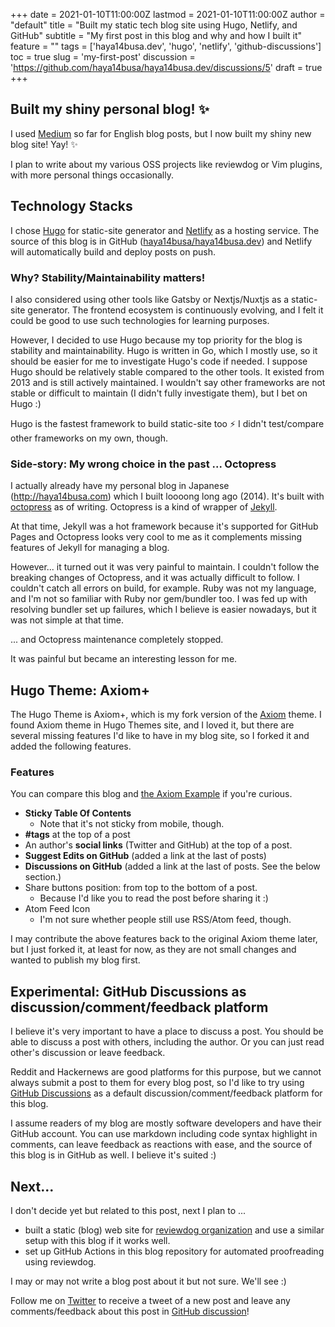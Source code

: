 +++
date = 2021-01-10T11:00:00Z
lastmod = 2021-01-10T11:00:00Z
author = "default"
title = "Built my static tech blog site using Hugo, Netlify, and GitHub"
subtitle = "My first post in this blog and why and how I built it"
feature = ""
tags = ['haya14busa.dev', 'hugo', 'netlify', 'github-discussions']
toc = true
slug = 'my-first-post'
discussion = 'https://github.com/haya14busa/haya14busa.dev/discussions/5'
draft = true
+++

## Built my shiny personal blog! :sparkles:
I used [Medium](https://medium.com/@haya14busa) so far for English blog posts,
but I now built my shiny new blog site! Yay! :sparkles:

I plan to write about my various OSS projects like reviewdog or Vim plugins,
with more personal things occasionally.

## Technology Stacks
I chose [Hugo](https://gohugo.io/) for static-site generator and
[Netlify](https://www.netlify.com/) as a hosting service.
The source of this blog is in GitHub ([haya14busa/haya14busa.dev](https://github.com/haya14busa/haya14busa.dev))
and Netlify will automatically build and deploy posts on push.

### Why? Stability/Maintainability matters!
I also considered using other tools like Gatsby or Nextjs/Nuxtjs as
a static-site generator. The frontend ecosystem is continuously evolving, and I
felt it could be good to use such technologies for learning purposes.

However, I decided to use Hugo because my top priority for the blog
is stability and maintainability. Hugo is written in Go, which I mostly use, so
it should be easier for me to investigate Hugo's code if needed.
I suppose Hugo should be relatively stable compared to the other tools. It
existed from 2013 and is still actively maintained. I wouldn't say other
frameworks are not stable or difficult to maintain (I didn't fully investigate
them), but I bet on Hugo :)

Hugo is the fastest framework to build static-site too :zap:
I didn't test/compare other frameworks on my own, though.

### Side-story: My wrong choice in the past ... Octopress
I actually already have my personal blog in Japanese (http://haya14busa.com)
which I built loooong long ago (2014).
It's built with [octopress](https://github.com/octopress/octopress) as of
writing. Octopress is a kind of wrapper of [Jekyll](https://github.com/jekyll/jekyll).

At that time, Jekyll was a hot framework because it's supported for GitHub Pages
and Octopress looks very cool to me as it complements missing features of Jekyll
for managing a blog.

However... it turned out it was very painful to maintain. I couldn't follow the
breaking changes of Octopress, and it was actually difficult to follow.
I couldn't catch all errors on build, for example.
Ruby was not my language, and I'm not so familiar with Ruby nor gem/bundler too.
I was fed up with resolving bundler set up failures, which I believe
is easier nowadays, but it was not simple at that time.

... and Octopress maintenance completely stopped.

It was painful but became an interesting lesson for me.

## Hugo Theme: Axiom+
The Hugo Theme is Axiom+, which is my fork version of the
[Axiom](https://github.com/marketempower/axiom) theme. I found Axiom theme in
Hugo Themes site, and I loved it, but there are several missing features I'd like
to have in my blog site, so I forked it and added the following features.

### Features
You can compare this blog and [the Axiom Example](https://axiom-example.netlify.app/) if you're curious.

- **Sticky Table Of Contents**
  - Note that it's not sticky from mobile, though.
- **#tags** at the top of a post
- An author's **social links** (Twitter and GitHub) at the top of a post.
- **Suggest Edits on GitHub** (added a link at the last of posts)
- **Discussions on GitHub** (added a link at the last of posts. See the below section.)
- Share buttons position: from top to the bottom of a post.
  - Because I'd like you to read the post before sharing it :)
- Atom Feed Icon
	- I'm not sure whether people still use RSS/Atom feed, though.

I may contribute the above features back to the original Axiom theme later, but
I just forked it, at least for now, as they are not small changes and wanted to
publish my blog first.

## Experimental: GitHub Discussions as discussion/comment/feedback platform
I believe it's very important to have a place to discuss a post. You should
be able to discuss a post with others, including the author. Or you can just
read other's discussion or leave feedback.

Reddit and Hackernews are good platforms for this purpose, but we cannot always
submit a post to them for every blog post, so I'd like to try using [GitHub
Discussions](https://github.com/haya14busa/haya14busa.dev/discussions/)
as a default discussion/comment/feedback platform for this blog.

I assume readers of my blog are mostly software developers and have their
GitHub account.
You can use markdown including code syntax highlight in comments, can leave
feedback as reactions with ease, and the source of this blog is in GitHub as
well.
I believe it's suited :)

## Next...
I don't decide yet but related to this post, next I plan to ...
- built a static (blog) web site for [reviewdog organization](https://github.com/reviewdog)
  and use a similar setup with this blog if it works well.
- set up GitHub Actions in this blog repository for automated proofreading using reviewdog.

I may or may not write a blog post about it but not sure. We'll see :)

Follow me on [Twitter](https://twitter.com/__haya14busa__) to receive a tweet of
a new post and leave any comments/feedback about this post in [GitHub discussion](https://github.com/haya14busa/haya14busa.dev/discussions/5)!
